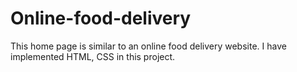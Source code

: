 # Online-food-delivery
This home page is similar to an online food delivery website. I have implemented HTML, CSS in this project.
